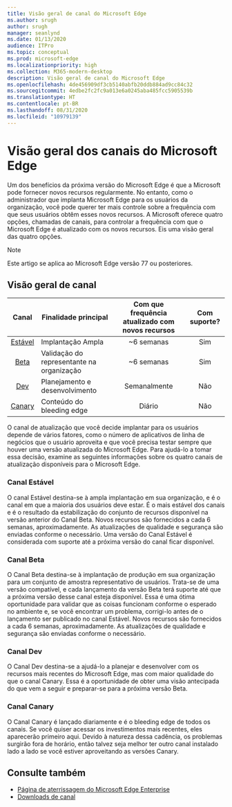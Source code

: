 ```yaml
---
title: Visão geral de canal do Microsoft Edge
ms.author: srugh
author: srugh
manager: seanlynd
ms.date: 01/13/2020
audience: ITPro
ms.topic: conceptual
ms.prod: microsoft-edge
ms.localizationpriority: high
ms.collection: M365-modern-desktop
description: Visão geral de canal do Microsoft Edge
ms.openlocfilehash: 4de456909df3cb5140abfb20ddb884ad9cc84c32
ms.sourcegitcommit: 4edbe2fc2fc9a013e6a0245aba485fcc5905539b
ms.translationtype: HT
ms.contentlocale: pt-BR
ms.lasthandoff: 08/31/2020
ms.locfileid: "10979139"
---
```

# Visão geral dos canais do Microsoft Edge

Um dos benefícios da próxima versão do Microsoft Edge é que a Microsoft pode fornecer novos recursos regularmente. No entanto, como o administrador que implanta Microsoft Edge para os usuários da organização, você pode querer ter mais controle sobre a frequência com que seus usuários obtêm esses novos recursos. A Microsoft oferece quatro opções, chamadas de canais, para controlar a frequência com que o Microsoft Edge é atualizado com os novos recursos. Eis uma visão geral das quatro opções.
  
> [!NOTE]
> Este artigo se aplica ao Microsoft Edge versão 77 ou posteriores.

##  <a name="channel-overview"></a>Visão geral de canal

|Canal|Finalidade principal|Com que frequência atualizado com novos recursos|Com suporte?|
|:---:|---|:---:|:---:|
|[Estável](#stable-channel)|Implantação Ampla|~6 semanas|Sim|
|[Beta](#beta-channel)|Validação do representante na organização|~6 semanas|Sim|
|[Dev](#dev-channel)|Planejamento e desenvolvimento|Semanalmente|Não|
|[Canary](#canary-channel)|Conteúdo do bleeding edge|Diário|Não|

O canal de atualização que você decide implantar para os usuários depende de vários fatores, como o número de aplicativos de linha de negócios que o usuário aproveita e que você precisa testar sempre que houver uma versão atualizada do Microsoft Edge. Para ajudá-lo a tomar essa decisão, examine as seguintes informações sobre os quatro canais de atualização disponíveis para o Microsoft Edge.

###  <a name="stable-channel"></a>Canal Estável

O canal Estável destina-se à ampla implantação em sua organização, e é o canal em que a maioria dos usuários deve estar. É o mais estável dos canais e é o resultado da estabilização do conjunto de recursos disponível na versão anterior do Canal Beta. Novos recursos são fornecidos a cada 6 semanas, aproximadamente. As atualizações de qualidade e segurança são enviadas conforme o necessário. Uma versão do Canal Estável é considerada com suporte até a próxima versão do canal ficar disponível.

###  <a name="beta-channel"></a>Canal Beta

O Canal Beta destina-se à implantação de produção em sua organização para um conjunto de amostra representativo de usuários. Trata-se de uma versão compatível, e cada lançamento da versão Beta terá suporte até que a próxima versão desse canal esteja disponível. Essa é uma ótima oportunidade para validar que as coisas funcionam conforme o esperado no ambiente e, se você encontrar um problema, corrigi-lo antes de o lançamento ser publicado no canal Estável. Novos recursos são fornecidos a cada 6 semanas, aproximadamente. As atualizações de qualidade e segurança são enviadas conforme o necessário.

###  <a name="dev-channel"></a>Canal Dev

O Canal Dev destina-se a ajudá-lo a planejar e desenvolver com os recursos mais recentes do Microsoft Edge, mas com maior qualidade do que o canal Canary. Essa é a oportunidade de obter uma visão antecipada do que vem a seguir e preparar-se para a próxima versão Beta.

###  <a name="canary-channel"></a>Canal Canary

O Canal Canary é lançado diariamente e é o bleeding edge de todos os canais. Se você quiser acessar os investimentos mais recentes, eles aparecerão primeiro aqui. Devido à natureza dessa cadência, os problemas surgirão fora de horário, então talvez seja melhor ter outro canal instalado lado a lado se você estiver aproveitando as versões Canary.

##  <a name="see-also"></a>Consulte também

- [Página de aterrissagem do Microsoft Edge Enterprise](https://aka.ms/EdgeEnterprise)
- [Downloads de canal](https://aka.ms/EdgeEnterprise)
